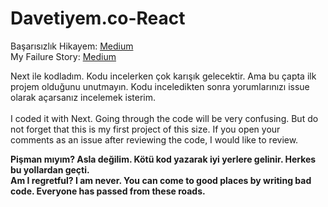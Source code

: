 # Davetiyem.co-React

Başarısızlık Hikayem: [Medium](https://medium.com/t%C3%BCrkiye/g%C3%BCzel-bir-deneyim-ve-ba%C5%9Far%C4%B1s%C4%B1zl%C4%B1k-hikayesi-f84c7a794033) <br>
My Failure Story: [Medium](https://medium.com/beratsblog/a-nice-story-of-experience-and-failure-a808edc154e0)

Next ile kodladım. Kodu incelerken çok karışık gelecektir. Ama bu çapta ilk projem olduğunu unutmayın. Kodu inceledikten sonra yorumlarınızı issue olarak açarsanız incelemek isterim. <br><br>
I coded it with Next. Going through the code will be very confusing. But do not forget that this is my first project of this size. If you open your comments as an issue after reviewing the code, I would like to review.

**Pişman mıyım? Asla değilim. Kötü kod yazarak iyi yerlere gelinir. Herkes bu yollardan geçti. <br>
Am I regretful? I am never. You can come to good places by writing bad code. Everyone has passed from these roads.**
